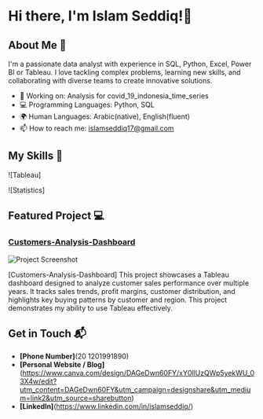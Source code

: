 # Hi there, I'm Islam Seddiq!👋

## About Me 🚀

I'm a passionate data analyst with experience in SQL, Python, Excel, Power BI or Tableau. I love tackling complex problems, learning new skills, and collaborating with diverse teams to create innovative solutions.

- 🔭 Working on: Analysis for covid_19_indonesia_time_series 
- 💻 Programming Languages: Python, SQL
- 🌍 Human Languages: Arabic(native), English(fluent)
- 📫 How to reach me: islamseddiq17@gmail.com

## My Skills 🧠

![Tableau]

![Statistics]

## Featured Project 💻

### [Customers-Analysis-Dashboard](https://drive.google.com/drive/folders/1IA2Sy8bDYo0KSkPnpvc8taddDCislz2V?usp=drive_link)

![Project Screenshot](https://i.supaimg.com/0f4540f0-1d78-4833-94c1-5f38aa04f72c.jpg)

[Customers-Analysis-Dashboard] This project showcases a Tableau dashboard designed to analyze customer sales performance over multiple years. It tracks sales trends, profit margins, customer distribution, and highlights key buying patterns by customer and region. This project demonstrates my ability to use Tableau effectively.


## Get in Touch 📬
- **[Phone Number]**(20 1201991890)
- **[Personal Website / Blog]**(https://www.canva.com/design/DAGeDwn60FY/xY0llUzQWp5yekWU_03X4w/edit?utm_content=DAGeDwn60FY&utm_campaign=designshare&utm_medium=link2&utm_source=sharebutton)
- **[LinkedIn]**(https://www.linkedin.com/in/islamseddiq/)

